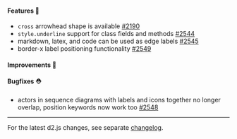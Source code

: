 #### Features 🚀

- `cross` arrowhead shape is available [#2190](https://github.com/terrastruct/d2/pull/2190)
- `style.underline` support for class fields and methods [#2544](https://github.com/terrastruct/d2/pull/2544)
- markdown, latex, and code can be used as edge labels [#2545](https://github.com/terrastruct/d2/pull/2545)
- border-x label positioning functionality [#2549](https://github.com/terrastruct/d2/pull/2549)

#### Improvements 🧹

#### Bugfixes ⛑️

- actors in sequence diagrams with labels and icons together no longer overlap, position keywords now work too [#2548](https://github.com/terrastruct/d2/pull/2548)

---

For the latest d2.js changes, see separate [changelog](https://github.com/terrastruct/d2/blob/master/d2js/js/CHANGELOG.md).
